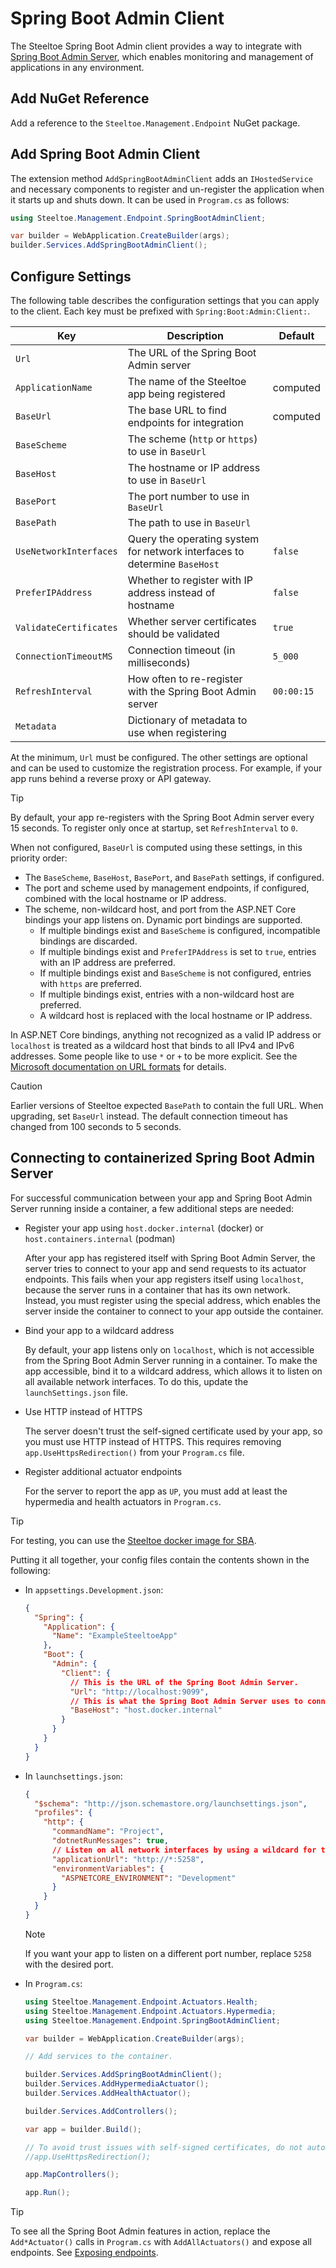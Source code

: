# Spring Boot Admin Client

The Steeltoe Spring Boot Admin client provides a way to integrate with [Spring Boot Admin Server](https://github.com/codecentric/spring-boot-admin), which enables monitoring and management of applications in any environment.

## Add NuGet Reference

Add a reference to the `Steeltoe.Management.Endpoint` NuGet package.

## Add Spring Boot Admin Client

The extension method `AddSpringBootAdminClient` adds an `IHostedService` and necessary components to register and un-register the application when it starts up and shuts down. It can be used in `Program.cs` as follows:

```csharp
using Steeltoe.Management.Endpoint.SpringBootAdminClient;

var builder = WebApplication.CreateBuilder(args);
builder.Services.AddSpringBootAdminClient();
```

## Configure Settings

The following table describes the configuration settings that you can apply to the client.
Each key must be prefixed with `Spring:Boot:Admin:Client:`.

| Key | Description | Default |
| --- | --- | --- |
| `Url` | The URL of the Spring Boot Admin server | |
| `ApplicationName` | The name of the Steeltoe app being registered | computed |
| `BaseUrl` | The base URL to find endpoints for integration | computed |
| `BaseScheme` | The scheme (`http` or `https`) to use in `BaseUrl` | |
| `BaseHost` | The hostname or IP address to use in `BaseUrl` | |
| `BasePort` | The port number to use in `BaseUrl` | |
| `BasePath` | The path to use in `BaseUrl` | |
| `UseNetworkInterfaces` | Query the operating system for network interfaces to determine `BaseHost` | `false` |
| `PreferIPAddress` | Whether to register with IP address instead of hostname | `false` |
| `ValidateCertificates` | Whether server certificates should be validated | `true` |
| `ConnectionTimeoutMS` | Connection timeout (in milliseconds) | `5_000` |
| `RefreshInterval` | How often to re-register with the Spring Boot Admin server | `00:00:15` |
| `Metadata` | Dictionary of metadata to use when registering | |

At the minimum, `Url` must be configured. The other settings are optional and can be used to customize the registration process.
For example, if your app runs behind a reverse proxy or API gateway.

> [!TIP]
> By default, your app re-registers with the Spring Boot Admin server every 15 seconds.
> To register only once at startup, set `RefreshInterval` to `0`.

When not configured, `BaseUrl` is computed using these settings, in this priority order:
- The `BaseScheme`, `BaseHost`, `BasePort`, and `BasePath` settings, if configured.
- The port and scheme used by management endpoints, if configured, combined with the local hostname or IP address.
- The scheme, non-wildcard host, and port from the ASP.NET Core bindings your app listens on. Dynamic port bindings are supported.
  - If multiple bindings exist and `BaseScheme` is configured, incompatible bindings are discarded.
  - If multiple bindings exist and `PreferIPAddress` is set to `true`, entries with an IP address are preferred.
  - If multiple bindings exist and `BaseScheme` is not configured, entries with `https` are preferred.
  - If multiple bindings exist, entries with a non-wildcard host are preferred.
  - A wildcard host is replaced with the local hostname or IP address.

In ASP.NET Core bindings, anything not recognized as a valid IP address or `localhost` is treated as a wildcard host
that binds to all IPv4 and IPv6 addresses. Some people like to use `*` or `+` to be more explicit.
See the [Microsoft documentation on URL formats](https://learn.microsoft.com/aspnet/core/fundamentals/servers/kestrel/endpoints#url-formats) for details.

> [!CAUTION]
> Earlier versions of Steeltoe expected `BasePath` to contain the full URL. When upgrading, set `BaseUrl` instead.
> The default connection timeout has changed from 100 seconds to 5 seconds.

## Connecting to containerized Spring Boot Admin Server

For successful communication between your app and Spring Boot Admin Server running inside a container,
a few additional steps are needed:

- Register your app using `host.docker.internal` (docker) or `host.containers.internal` (podman)

  After your app has registered itself with Spring Boot Admin Server, the server tries to connect to your app
  and send requests to its actuator endpoints. This fails when your app registers itself using `localhost`,
  because the server runs in a container that has its own network.
  Instead, you must register using the special address, which enables the server inside the container
  to connect to your app outside the container.

- Bind your app to a wildcard address

  By default, your app listens only on `localhost`, which is not accessible from the Spring Boot Admin Server running in a container.
  To make the app accessible, bind it to a wildcard address, which allows it to listen on all available network interfaces.
  To do this, update the `launchSettings.json` file.

- Use HTTP instead of HTTPS

  The server doesn't trust the self-signed certificate used by your app, so you must use HTTP instead of HTTPS.
  This requires removing `app.UseHttpsRedirection()` from your `Program.cs` file.

- Register additional actuator endpoints

  For the server to report the app as `UP`, you must add at least the hypermedia and health actuators in `Program.cs`.

> [!TIP]
> For testing, you can use the [Steeltoe docker image for SBA](https://github.com/SteeltoeOSS/Samples/blob/main/CommonTasks.md#spring-boot-admin).

Putting it all together, your config files contain the contents shown in the following:

- In `appsettings.Development.json`:

    ```json
    {
      "Spring": {
        "Application": {
          "Name": "ExampleSteeltoeApp"
        },
        "Boot": {
          "Admin": {
            "Client": {
              // This is the URL of the Spring Boot Admin Server.
              "Url": "http://localhost:9099",
              // This is what the Spring Boot Admin Server uses to connect to your app.
              "BaseHost": "host.docker.internal"
            }
          }
        }
      }
    }
    ```

- In `launchsettings.json`:

    ```json
    {
      "$schema": "http://json.schemastore.org/launchsettings.json",
      "profiles": {
        "http": {
          "commandName": "Project",
          "dotnetRunMessages": true,
          // Listen on all network interfaces by using a wildcard for the hostname.
          "applicationUrl": "http://*:5258",
          "environmentVariables": {
            "ASPNETCORE_ENVIRONMENT": "Development"
          }
        }
      }
    }
    ```

    > [!NOTE]
    > If you want your app to listen on a different port number, replace `5258` with the desired port.

- In `Program.cs`:

    ```csharp
    using Steeltoe.Management.Endpoint.Actuators.Health;
    using Steeltoe.Management.Endpoint.Actuators.Hypermedia;
    using Steeltoe.Management.Endpoint.SpringBootAdminClient;

    var builder = WebApplication.CreateBuilder(args);

    // Add services to the container.

    builder.Services.AddSpringBootAdminClient();
    builder.Services.AddHypermediaActuator();
    builder.Services.AddHealthActuator();

    builder.Services.AddControllers();

    var app = builder.Build();

    // To avoid trust issues with self-signed certificates, do not automatically redirect to https.
    //app.UseHttpsRedirection();

    app.MapControllers();

    app.Run();
    ```

> [!TIP]
> To see all the Spring Boot Admin features in action, replace the `Add*Actuator()` calls in `Program.cs` with `AddAllActuators()` and expose all endpoints. See [Exposing endpoints](./using-endpoints.md#exposing-endpoints).
